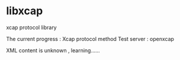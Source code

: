libxcap
=======

xcap protocol library

The current progress : Xcap protocol method
Test server : openxcap

XML content is unknown , learning......
